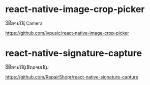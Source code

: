 # react-native-image-crop-picker
ວິທີການໃຊ້ Camera

https://github.com/ivpusic/react-native-image-crop-picker

# react-native-signature-capture
ວິທີການໃຊ້ເຮັດລາຍເຊັນ

https://github.com/RepairShopr/react-native-signature-capture
